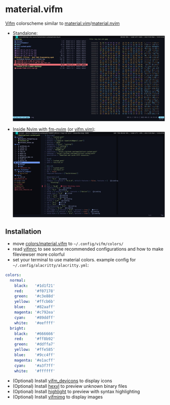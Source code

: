 # material.vifm
[Vifm](https://github.com/vifm/vifm/) colorscheme similar to [material.vim](https://github.com/kaicataldo/material.vim)/[material.nvim](https://github.com/marko-cerovac/material.nvim)
- Standalone:
![Preview image 1](preview.jpg)

- Inside Nvim with [fm-nvim](https://github.com/is0n/fm-nvim) (or [vifm.vim](https://github.com/vifm/vifm.vim)):
![Preview image 2](fm-nvim.jpg)

## Installation
- move [colors/material.vifm](https://github.com/mahor1221/material.vifm/blob/master/colors/material.vifm) to `~/.config/vifm/colors/`
- read [vifmrc](https://github.com/mahor1221/material.vifm/blob/master/vifmrc) to see some recommended configurations and how to make fileviewser more colorful
- set your terminal to use material colors. example config for `~/.config/alacritty/alacritty.yml`:

```yaml
colors:
  normal:
    black:   '#1d1f21'
    red:     '#f07178'
    green:   '#c3e88d'
    yellow:  '#ffcb6b'
    blue:    '#82aaff'
    magenta: '#c792ea'
    cyan:    '#89ddff'
    white:   '#eeffff'
  bright:
    black:   '#666666'
    red:     '#ff8b92'
    green:   '#ddffa7'
    yellow:  '#ffe585'
    blue:    '#9cc4ff'
    magenta: '#e1acff'
    cyan:    '#a3f7ff'
    white:   '#ffffff'
```

- (Optional) Install [vifm_devicons](https://github.com/cirala/vifm_devicons) to display icons
- (Optional) Install [hexyl](https://github.com/sharkdp/hexyl) to preview unknown binary files
- (Optional) Install [highlight](http://www.andre-simon.de/doku/highlight/highlight.php) to preview with syntax highlighting
- (Optional) Install [vifmimg](https://github.com/cirala/vifmimg) to display images
